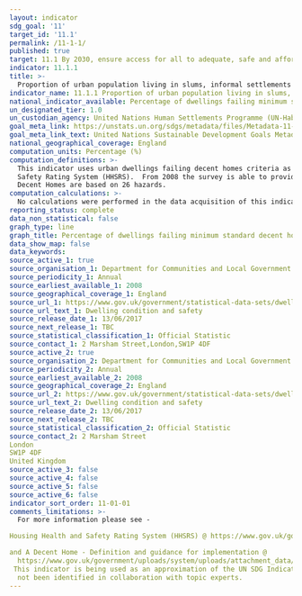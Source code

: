 ```yaml
---
layout: indicator
sdg_goal: '11'
target_id: '11.1'
permalink: /11-1-1/
published: true
target: 11.1 By 2030, ensure access for all to adequate, safe and affordable housing and basic services and upgrade slums
indicator: 11.1.1
title: >-
  Proportion of urban population living in slums, informal settlements or inadequate housing
indicator_name: 11.1.1 Proportion of urban population living in slums, informal settlements or inadequate housing
national_indicator_available: Percentage of dwellings failing minimum standard decent homes criteria.
un_designated_tier: 1.0
un_custodian_agency: United Nations Human Settlements Programme (UN-Habitat)
goal_meta_link: https://unstats.un.org/sdgs/metadata/files/Metadata-11-01-01.pdf
goal_meta_link_text: United Nations Sustainable Development Goals Metadata (PDF 93.1 KB)
national_geographical_coverage: England
computation_units: Percentage (%)
computation_definitions: >-
  This indicator uses urban dwellings failing decent homes criteria as an approximation for ‘slums, informal settlements or inadequate housing’ as defined in UN global metadata. Homes failing the current minimum standard are those posing a Category 1 hazard under the Housing Health and
  Safety Rating System (HHSRS).  From 2008 the survey is able to provide estimates  based on 26 of the 29 hazards, however to maintain consistency and avoid a break in the time series decent homes estimates will be based on 15 hazards.  Estimates for the HHSRS in this report not related to
  Decent Homes are based on 26 hazards.
computation_calculations: >-
  No calculations were performed in the data acquisition of this indicator as appropriate data was readily available in the final format specified by this indicator. For insight into the details of potential calculations please refer to the original source metadata or source contact.
reporting_status: complete
data_non_statistical: false
graph_type: line
graph_title: Percentage of dwellings failing minimum standard decent homes criteria
data_show_map: false
data_keywords:  
source_active_1: true
source_organisation_1: Department for Communities and Local Government
source_periodicity_1: Annual
source_earliest_available_1: 2008
source_geographical_coverage_1: England
source_url_1: https://www.gov.uk/government/statistical-data-sets/dwelling-condition-and-safety
source_url_text_1: Dwelling condition and safety
source_release_date_1: 13/06/2017
source_next_release_1: TBC
source_statistical_classification_1: Official Statistic 
source_contact_1: 2 Marsham Street,London,SW1P 4DF 
source_active_2: true
source_organisation_2: Department for Communities and Local Government (DCLG)
source_periodicity_2: Annual
source_earliest_available_2: 2008
source_geographical_coverage_2: England
source_url_2: https://www.gov.uk/government/statistical-data-sets/dwelling-condition-and-safety
source_url_text_2: Dwelling condition and safety
source_release_date_2: 13/06/2017
source_next_release_2: TBC
source_statistical_classification_2: Official Statistic 
source_contact_2: 2 Marsham Street
London
SW1P 4DF
United Kingdom
source_active_3: false
source_active_4: false
source_active_5: false
source_active_6: false
indicator_sort_order: 11-01-01
comments_limitations: >-
  For more information please see - 

Housing Health and Safety Rating System (HHSRS) @ https://www.gov.uk/government/uploads/system/uploads/attachment_data/file/9425/150940.pdf

and A Decent Home - Definition and guidance for implementation @
  https://www.gov.uk/government/uploads/system/uploads/attachment_data/file/7812/138355.pdf
 This indicator is being used as an approximation of the UN SDG Indicator. Where possible, we will work to identify or develop UK data to meet the global indicator specification. This indicator has
  not been identified in collaboration with topic experts.
---
```

